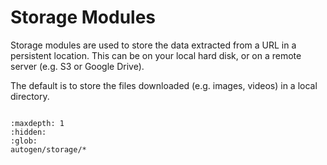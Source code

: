 # Storage Modules

Storage modules are used to store the data extracted from a URL in a persistent location. This can be on your local hard disk, or on a remote server (e.g. S3 or Google Drive).

The default is to store the files downloaded (e.g. images, videos) in a local directory.

```{include} autogen/storage.md
```

```{toctree}
:maxdepth: 1
:hidden:
:glob:
autogen/storage/*
```